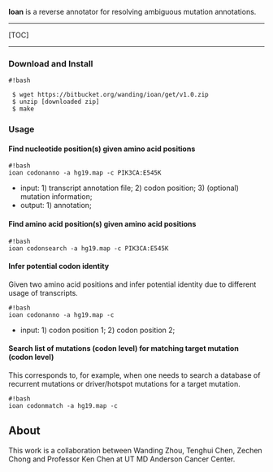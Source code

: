 **Ioan** is a reverse annotator for resolving ambiguous mutation annotations.

--------

[TOC]

--------

### Download and Install

```
#!bash

 $ wget https://bitbucket.org/wanding/ioan/get/v1.0.zip
 $ unzip [downloaded zip]
 $ make
```

### Usage

#### Find nucleotide position(s) given amino acid positions

```
#!bash
ioan codonanno -a hg19.map -c PIK3CA:E545K
```

 + input: 1) transcript annotation file; 2) codon position; 3) (optional) mutation information;
 + output: 1) annotation;

#### Find amino acid position(s) given amino acid positions

```
#!bash
ioan codonsearch -a hg19.map -c PIK3CA:E545K
```

#### Infer potential codon identity
Given two amino acid positions and infer potential identity due to different usage of transcripts.

```
#!bash
ioan codonanno -a hg19.map -c 
```

 + input: 1) codon position 1; 2) codon position 2;

#### Search list of mutations (codon level) for matching target mutation (codon level)
This corresponds to, for example, when one needs to search a database of recurrent mutations or driver/hotspot mutations for a target mutation.


```
#!bash
ioan codonmatch -a hg19.map -c
```


## About
This work is a collaboration between Wanding Zhou, Tenghui Chen, Zechen Chong and Professor Ken Chen at UT MD Anderson Cancer Center.